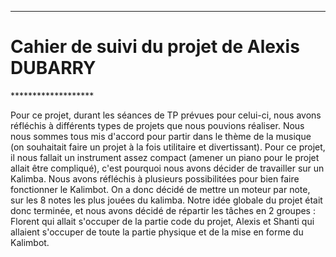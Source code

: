 
*******************
<h1>Cahier de suivi du projet de Alexis DUBARRY</h1>
*******************

<p1>Pour ce projet, durant les séances de TP prévues pour celui-ci, nous avons réfléchis à différents types de projets que nous pouvions réaliser. Nous nous sommes tous mis d'accord pour partir dans le thème de la musique (on souhaitait faire un projet à la fois utilitaire et divertissant). Pour ce projet, il nous fallait un instrument assez compact (amener un piano pour le projet allait être compliqué), c'est pourquoi nous avons décider de travailler sur un Kalimba. Nous avons réfléchis à plusieurs possibilitées pour bien faire fonctionner le Kalimbot. On a donc décidé de mettre un moteur par note, sur les 8 notes les plus jouées du kalimba. Notre idée globale du projet était donc terminée, et nous avons décidé de répartir les tâches en 2 groupes : Florent qui allait s'occuper de la partie code du projet, Alexis et Shanti qui allaient s'occuper de toute la partie physique et de la mise en forme du Kalimbot.</p1>

